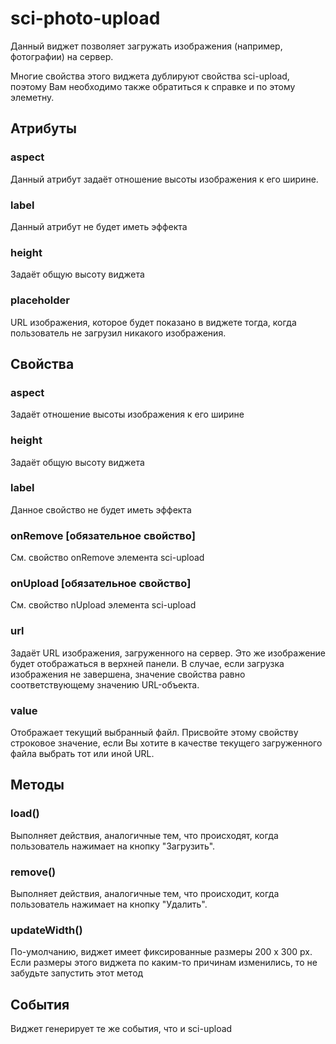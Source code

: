 # sci-photo-upload

Данный виджет позволяет загружать изображения (например, фотографии) на сервер.

Многие свойства этого виджета дублируют свойства sci-upload, поэтому Вам необходимо также обратиться к справке и
по этому элеметну.

## Атрибуты

### aspect

Данный атрибут задаёт отношение высоты изображения к его ширине.

### label

Данный атрибут не будет иметь эффекта

### height

Задаёт общую высоту виджета

### placeholder

URL изображения, которое будет показано в виджете тогда, когда пользователь не загрузил никакого изображения.

## Свойства

### aspect

Задаёт отношение высоты изображения к его ширине

### height

Задаёт общую высоту виджета

### label

Данное свойство не будет иметь эффекта

### onRemove [обязательное свойство]

См. свойство onRemove элемента sci-upload

### onUpload [обязательное свойство]

См. свойство nUpload элемента sci-upload

### url

Задаёт URL изображения, загруженного на сервер. Это же изображение будет отображаться в верхней панели.
В случае, если загрузка изображения не завершена, значение свойства равно соответствующему значению URL-объекта.

### value

Отображает текущий выбранный файл. Присвойте этому свойству строковое значение, если Вы хотите в качестве текущего
загруженного файла выбрать тот или иной URL.

## Методы

### load()

Выполняет действия, аналогичные тем, что происходят, когда пользователь нажимает на кнопку "Загрузить".

### remove()

Выполняет действия, аналогичные тем, что происходит, когда пользователь нажимает на кнопку "Удалить".

### updateWidth()

По-умолчанию, виджет имеет фиксированные размеры 200 x 300 px. Если размеры этого виджета по каким-то причинам
изменились, то не забудьте запустить этот метод

## События

Виджет генерирует те же события, что и sci-upload

